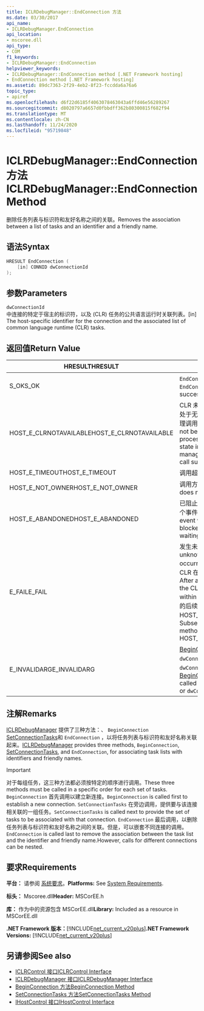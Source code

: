 ```yaml
---
title: ICLRDebugManager::EndConnection 方法
ms.date: 03/30/2017
api_name:
- ICLRDebugManager.EndConnection
api_location:
- mscoree.dll
api_type:
- COM
f1_keywords:
- ICLRDebugManager::EndConnection
helpviewer_keywords:
- ICLRDebugManager::EndConnection method [.NET Framework hosting]
- EndConnection method [.NET Framework hosting]
ms.assetid: 89dc7363-2f29-4eb2-8f23-fccdda6a76a6
topic_type:
- apiref
ms.openlocfilehash: d6f22d6185f4063078463043a6ffd46e56289267
ms.sourcegitcommit: d8020797a6657d0fbbdff362b80300815f682f94
ms.translationtype: MT
ms.contentlocale: zh-CN
ms.lasthandoff: 11/24/2020
ms.locfileid: "95719848"
---
```

# <a name="iclrdebugmanagerendconnection-method"></a><span data-ttu-id="de551-102">ICLRDebugManager::EndConnection 方法</span><span class="sxs-lookup"><span data-stu-id="de551-102">ICLRDebugManager::EndConnection Method</span></span>

<span data-ttu-id="de551-103">删除任务列表与标识符和友好名称之间的关联。</span><span class="sxs-lookup"><span data-stu-id="de551-103">Removes the association between a list of tasks and an identifier and a friendly name.</span></span>  
  
## <a name="syntax"></a><span data-ttu-id="de551-104">语法</span><span class="sxs-lookup"><span data-stu-id="de551-104">Syntax</span></span>  
  
```cpp  
HRESULT EndConnection (  
    [in] CONNID dwConnectionId  
);  
```  
  
## <a name="parameters"></a><span data-ttu-id="de551-105">参数</span><span class="sxs-lookup"><span data-stu-id="de551-105">Parameters</span></span>  

 `dwConnectionId`  
 <span data-ttu-id="de551-106">中连接的特定于宿主的标识符，以及 (CLR) 任务的公共语言运行时关联列表。</span><span class="sxs-lookup"><span data-stu-id="de551-106">[in] The host-specific identifier for the connection and the associated list of common language runtime (CLR) tasks.</span></span>  
  
## <a name="return-value"></a><span data-ttu-id="de551-107">返回值</span><span class="sxs-lookup"><span data-stu-id="de551-107">Return Value</span></span>  
  
|<span data-ttu-id="de551-108">HRESULT</span><span class="sxs-lookup"><span data-stu-id="de551-108">HRESULT</span></span>|<span data-ttu-id="de551-109">说明</span><span class="sxs-lookup"><span data-stu-id="de551-109">Description</span></span>|  
|-------------|-----------------|  
|<span data-ttu-id="de551-110">S_OK</span><span class="sxs-lookup"><span data-stu-id="de551-110">S_OK</span></span>|<span data-ttu-id="de551-111">`EndConnection` 已成功返回。</span><span class="sxs-lookup"><span data-stu-id="de551-111">`EndConnection` returned successfully.</span></span>|  
|<span data-ttu-id="de551-112">HOST_E_CLRNOTAVAILABLE</span><span class="sxs-lookup"><span data-stu-id="de551-112">HOST_E_CLRNOTAVAILABLE</span></span>|<span data-ttu-id="de551-113">CLR 未加载到进程中，或 CLR 处于无法运行托管代码或成功处理调用的状态。</span><span class="sxs-lookup"><span data-stu-id="de551-113">The CLR has not been loaded into a process, or the CLR is in a state in which it cannot run managed code or process the call successfully.</span></span>|  
|<span data-ttu-id="de551-114">HOST_E_TIMEOUT</span><span class="sxs-lookup"><span data-stu-id="de551-114">HOST_E_TIMEOUT</span></span>|<span data-ttu-id="de551-115">调用超时。</span><span class="sxs-lookup"><span data-stu-id="de551-115">The call timed out.</span></span>|  
|<span data-ttu-id="de551-116">HOST_E_NOT_OWNER</span><span class="sxs-lookup"><span data-stu-id="de551-116">HOST_E_NOT_OWNER</span></span>|<span data-ttu-id="de551-117">调用方不拥有该锁。</span><span class="sxs-lookup"><span data-stu-id="de551-117">The caller does not own the lock.</span></span>|  
|<span data-ttu-id="de551-118">HOST_E_ABANDONED</span><span class="sxs-lookup"><span data-stu-id="de551-118">HOST_E_ABANDONED</span></span>|<span data-ttu-id="de551-119">已阻止的线程或纤程正在等待某个事件时，该事件被取消。</span><span class="sxs-lookup"><span data-stu-id="de551-119">An event was canceled while a blocked thread or fiber was waiting on it.</span></span>|  
|<span data-ttu-id="de551-120">E_FAIL</span><span class="sxs-lookup"><span data-stu-id="de551-120">E_FAIL</span></span>|<span data-ttu-id="de551-121">发生未知的灾难性故障。</span><span class="sxs-lookup"><span data-stu-id="de551-121">An unknown catastrophic failure occurred.</span></span> <span data-ttu-id="de551-122">方法返回 E_FAIL 后，CLR 在该进程内将不再可用。</span><span class="sxs-lookup"><span data-stu-id="de551-122">After a method returns E_FAIL, the CLR is no longer usable within the process.</span></span> <span data-ttu-id="de551-123">对宿主方法的后续调用会返回 HOST_E_CLRNOTAVAILABLE。</span><span class="sxs-lookup"><span data-stu-id="de551-123">Subsequent calls to hosting methods return HOST_E_CLRNOTAVAILABLE.</span></span>|  
|<span data-ttu-id="de551-124">E_INVALIDARG</span><span class="sxs-lookup"><span data-stu-id="de551-124">E_INVALIDARG</span></span>|<span data-ttu-id="de551-125">[BeginConnection](iclrdebugmanager-beginconnection-method.md) 从不使用调用 `dwConnectionId` ，或为 `dwConnectionId` 零。</span><span class="sxs-lookup"><span data-stu-id="de551-125">[BeginConnection](iclrdebugmanager-beginconnection-method.md) was never called using `dwConnectionId`, or `dwConnectionId` was zero.</span></span>|  
  
## <a name="remarks"></a><span data-ttu-id="de551-126">注解</span><span class="sxs-lookup"><span data-stu-id="de551-126">Remarks</span></span>  

 <span data-ttu-id="de551-127">[ICLRDebugManager](iclrdebugmanager-interface.md) 提供了三种方法：、 `BeginConnection` [SetConnectionTasks](iclrdebugmanager-setconnectiontasks-method.md)和 `EndConnection` ，以将任务列表与标识符和友好名称关联起来。</span><span class="sxs-lookup"><span data-stu-id="de551-127">[ICLRDebugManager](iclrdebugmanager-interface.md) provides three methods, `BeginConnection`, [SetConnectionTasks](iclrdebugmanager-setconnectiontasks-method.md), and `EndConnection`, for associating task lists with identifiers and friendly names.</span></span>  
  
> [!IMPORTANT]
> <span data-ttu-id="de551-128">对于每组任务，这三种方法都必须按特定的顺序进行调用。</span><span class="sxs-lookup"><span data-stu-id="de551-128">These three methods must be called in a specific order for each set of tasks.</span></span> <span data-ttu-id="de551-129">`BeginConnection` 首先调用以建立新连接。</span><span class="sxs-lookup"><span data-stu-id="de551-129">`BeginConnection` is called first to establish a new connection.</span></span> <span data-ttu-id="de551-130">`SetConnectionTasks` 在旁边调用，提供要与该连接相关联的一组任务。</span><span class="sxs-lookup"><span data-stu-id="de551-130">`SetConnectionTasks` is called next to provide the set of tasks to be associated with that connection.</span></span> <span data-ttu-id="de551-131">`EndConnection` 最后调用，以删除任务列表与标识符和友好名称之间的关联。但是，可以嵌套不同连接的调用。</span><span class="sxs-lookup"><span data-stu-id="de551-131">`EndConnection` is called last to remove the association between the task list and the identifier and friendly name.However, calls for different connections can be nested.</span></span>  
  
## <a name="requirements"></a><span data-ttu-id="de551-132">要求</span><span class="sxs-lookup"><span data-stu-id="de551-132">Requirements</span></span>  

 <span data-ttu-id="de551-133">**平台：** 请参阅 [系统要求](../../get-started/system-requirements.md)。</span><span class="sxs-lookup"><span data-stu-id="de551-133">**Platforms:** See [System Requirements](../../get-started/system-requirements.md).</span></span>  
  
 <span data-ttu-id="de551-134">**标头：** Mscoree.dll</span><span class="sxs-lookup"><span data-stu-id="de551-134">**Header:** MSCorEE.h</span></span>  
  
 <span data-ttu-id="de551-135">**库：** 作为中的资源包含 MSCorEE.dll</span><span class="sxs-lookup"><span data-stu-id="de551-135">**Library:** Included as a resource in MSCorEE.dll</span></span>  
  
 <span data-ttu-id="de551-136">**.NET Framework 版本：**[!INCLUDE[net_current_v20plus](../../../../includes/net-current-v20plus-md.md)]</span><span class="sxs-lookup"><span data-stu-id="de551-136">**.NET Framework Versions:** [!INCLUDE[net_current_v20plus](../../../../includes/net-current-v20plus-md.md)]</span></span>  
  
## <a name="see-also"></a><span data-ttu-id="de551-137">另请参阅</span><span class="sxs-lookup"><span data-stu-id="de551-137">See also</span></span>

- [<span data-ttu-id="de551-138">ICLRControl 接口</span><span class="sxs-lookup"><span data-stu-id="de551-138">ICLRControl Interface</span></span>](iclrcontrol-interface.md)
- [<span data-ttu-id="de551-139">ICLRDebugManager 接口</span><span class="sxs-lookup"><span data-stu-id="de551-139">ICLRDebugManager Interface</span></span>](iclrdebugmanager-interface.md)
- [<span data-ttu-id="de551-140">BeginConnection 方法</span><span class="sxs-lookup"><span data-stu-id="de551-140">BeginConnection Method</span></span>](iclrdebugmanager-beginconnection-method.md)
- [<span data-ttu-id="de551-141">SetConnectionTasks 方法</span><span class="sxs-lookup"><span data-stu-id="de551-141">SetConnectionTasks Method</span></span>](iclrdebugmanager-setconnectiontasks-method.md)
- [<span data-ttu-id="de551-142">IHostControl 接口</span><span class="sxs-lookup"><span data-stu-id="de551-142">IHostControl Interface</span></span>](ihostcontrol-interface.md)
